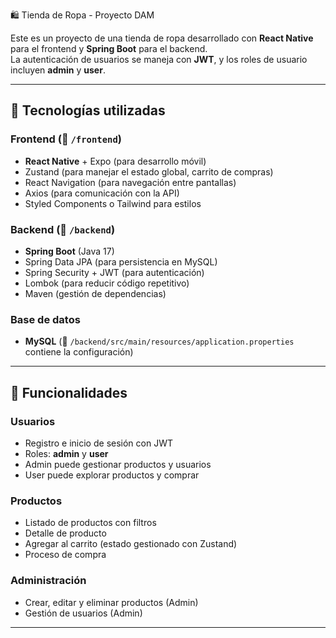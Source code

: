  🛍️ Tienda de Ropa - Proyecto DAM

Este es un proyecto de una tienda de ropa desarrollado con **React Native** para el frontend y **Spring Boot** para el backend.  
La autenticación de usuarios se maneja con **JWT**, y los roles de usuario incluyen **admin** y **user**.

---

## 🚀 Tecnologías utilizadas

### **Frontend** (📂 `/frontend`)
- **React Native** + Expo (para desarrollo móvil)
- Zustand (para manejar el estado global, carrito de compras)
- React Navigation (para navegación entre pantallas)
- Axios (para comunicación con la API)
- Styled Components o Tailwind para estilos

### **Backend** (📂 `/backend`)
- **Spring Boot** (Java 17)
- Spring Data JPA (para persistencia en MySQL)
- Spring Security + JWT (para autenticación)
- Lombok (para reducir código repetitivo)
- Maven (gestión de dependencias)

### **Base de datos**
- **MySQL** (📂 `/backend/src/main/resources/application.properties` contiene la configuración)

---

## 📌 Funcionalidades

### **Usuarios**
- Registro e inicio de sesión con JWT
- Roles: **admin** y **user**
- Admin puede gestionar productos y usuarios
- User puede explorar productos y comprar

### **Productos**
- Listado de productos con filtros
- Detalle de producto
- Agregar al carrito (estado gestionado con Zustand)
- Proceso de compra

### **Administración**
- Crear, editar y eliminar productos (Admin)
- Gestión de usuarios (Admin)

---

